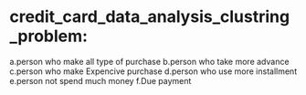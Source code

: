 # credit_card_data_analysis_clustring_problem:

a.person who make all type of purchase
b.person who take more advance
c.person who make Expencive purchase
d.person who use more installment
e.person not spend much money
f.Due payment
